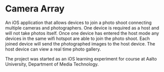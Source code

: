 Camera Array
============

An iOS application that allows devices to join a photo shoot connecting multiple cameras
and photographers. One device is required as a host and will not take photos itself. Once
one device has entered the host mode any devices in the same wifi hotspot are able to join
the photo shoot. Each joined device will send the photographed images to the host device.
The host device can view a real time photo gallery.

The project was started as an iOS learning experiment for course at Aalto University,
Department of Media Technology.
